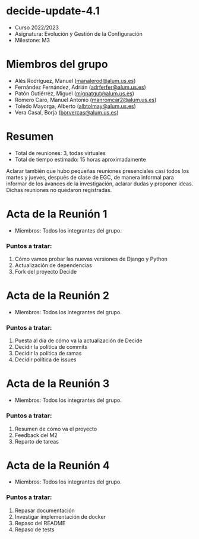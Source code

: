 # decide-update-4.1

* Curso 2022/2023
* Asignatura: Evolución y Gestión de la Configuración
* Milestone: M3



# Miembros del grupo

* Alés Rodríguez, Manuel (manalerod@alum.us.es) <br>
* Fernández Fernández, Adrián (adrferfer@alum.us.es) <br>
* Patón Gutiérrez, Miguel (migpatgut@alum.us.es) <br>
* Romero Caro, Manuel Antonio (manromcar2@alum.us.es) <br>
* Toledo Mayorga, Alberto (albtolmay@alum.us.es) <br>
* Vera Casal, Borja (borvercas@alum.us.es) <br>

# Resumen

* Total de reuniones: 3, todas virtuales
* Total de tiempo estimado: 15 horas aproximadamente<br>

Aclarar también que hubo pequeñas reuniones presenciales casi todos los martes y jueves, después de clase de EGC, de manera informal para informar de los avances de la investigación, aclarar dudas y proponer ideas. Dichas reuniones no quedaron registradas.

# Acta de la Reunión 1

* Miembros: Todos los integrantes del grupo.
###  Puntos a tratar: <br>
1. Cómo vamos probar las nuevas versiones de Django y Python
2. Actualización de dependencias
3. Fork del proyecto Decide

# Acta de la Reunión 2

* Miembros: Todos los integrantes del grupo.
### Puntos a tratar: <br>
1. Puesta al día de cómo va la actualización de Decide
2. Decidir la política de commits
3. Decidir la política de ramas
4. Decidir política de issues

# Acta de la Reunión 3

* Miembros: Todos los integrantes del grupo.
### Puntos a tratar: <br>
1. Resumen de cómo va el proyecto
2. Feedback del M2
3. Reparto de tareas

# Acta de la Reunión 4

* Miembros: Todos los integrantes del grupo.
### Puntos a tratar: <br>
1. Repasar documentación
2. Investigar implementación de docker
3. Repaso del README
4. Repaso de tests
